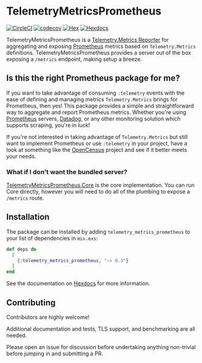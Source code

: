 # TelemetryMetricsPrometheus

[![CircleCI](https://circleci.com/gh/bryannaegele/telemetry_metrics_prometheus/tree/master.svg?style=svg)](https://circleci.com/gh/bryannaegele/telemetry_metrics_prometheus/tree/master) [![codecov](https://codecov.io/gh/bryannaegele/telemetry_metrics_prometheus/branch/master/graph/badge.svg?token=ZukGAUDLwH)](https://codecov.io/gh/bryannaegele/telemetry_metrics_prometheus) [![Hex](https://img.shields.io/hexpm/v/telemetry_metrics_prometheus.svg)](https://hex.pm/packages/telemetry_metrics_prometheus) [![Hexdocs](https://img.shields.io/badge/hex-docs-blue.svg?style=flat)](https://hexdocs.pm/telemetry_metrics_prometheus/overview.html)

TelemetryMetricsPrometheus is a [Telemetry.Metrics Reporter](https://hexdocs.pm/telemetry_metrics/Telemetry.Metrics.html#module-reporters) for aggregating and exposing [Prometheus](https://prometheus.io) metrics based on `Telemetry.Metrics` definitions. TelemetryMetricsPrometheus provides a server out of the box exposing a `/metrics` endpoint, making setup a breeze.

## Is this the right Prometheus package for me?

If you want to take advantage of consuming `:telemetry` events with the ease of 
defining and managing metrics `Telemetry.Metrics` brings for Prometheus, then yes! 
This package provides a simple and straightforward way to aggregate and report 
Prometheus metrics. Whether you're using [Prometheus](https://prometheus.io/docs/prometheus/latest/getting_started/) servers, [Datadog](https://docs.datadoghq.com/integrations/prometheus/), 
or any other monitoring solution which supports scraping, you're in luck!

If you're not interested in taking advantage of `Telemetry.Metrics` but still 
want to implement Prometheus or use `:telemetry` in your project, have a look at 
something like the [OpenCensus](https://github.com/opencensus-beam) project and 
see if it better meets your needs.

### What if I don't want the bundled server?

[TelemetryMetricsPrometheus.Core](https://github.com/bryannaegele/telemetry_metrics_prometheus_core) is the core implementation. You can run Core directly, however you will need to do all
of the plumbing to expose a `/metrics` route.

## Installation

The package can be installed by adding `telemetry_metrics_prometheus` to your 
list of dependencies in `mix.exs`:

```elixir
def deps do
  [
    {:telemetry_metrics_prometheus, "~> 0.3"}
  ]
end
```

See the documentation on [Hexdocs](https://hexdocs.pm/telemetry_metrics_prometheus) for more information.


## Contributing

Contributors are highly welcome! 

Additional documentation and tests, TLS support, and benchmarking are all needed. 

Please open an issue for discussion before undertaking anything non-trivial before
jumping in and submitting a PR.

